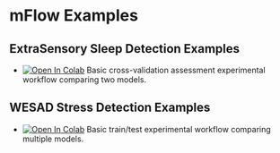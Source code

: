 # mFlow Examples

## ExtraSensory Sleep Detection Examples
* [![Open In Colab](https://colab.research.google.com/assets/colab-badge.svg)](https://colab.research.google.com/github/mlds-lab/mFlow/blob/master/Examples/ExtraSensory-BasicCV.ipynb) Basic cross-validation assessment experimental workflow comparing two models.  

## WESAD Stress Detection Examples
* [![Open In Colab](https://colab.research.google.com/assets/colab-badge.svg)](https://colab.research.google.com/github/mlds-lab/mFlow/blob/master/Examples/WESAD-BasicTrainTest.ipynb) Basic train/test experimental workflow comparing multiple models. 
